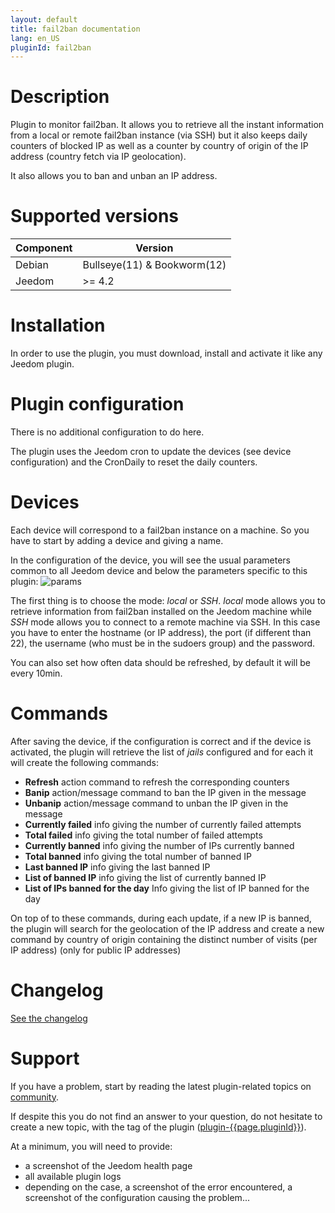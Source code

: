 ```yaml
---
layout: default
title: fail2ban documentation 
lang: en_US
pluginId: fail2ban
---
```


# Description

Plugin to monitor fail2ban. It allows you to retrieve all the instant information from a local or remote fail2ban instance (via SSH) but it also keeps daily counters of blocked IP as well as a counter by country of origin of the IP address (country fetch via IP geolocation).

It also allows you to ban and unban an IP address.

# Supported versions

| Component | Version                     |
|-----------|-----------------------------|
| Debian    | Bullseye(11) & Bookworm(12) |
| Jeedom    | >= 4.2                      |

# Installation

In order to use the plugin, you must download, install and activate it like any Jeedom plugin.

# Plugin configuration

There is no additional configuration to do here.

The plugin uses the Jeedom cron to update the devices (see device configuration) and the CronDaily to reset the daily counters.

# Devices

Each device will correspond to a fail2ban instance on a machine. So you have to start by adding a device and giving a name.

In the configuration of the device, you will see the usual parameters common to all Jeedom device and below the parameters specific to this plugin:
![params](../images/params.png)

The first thing is to choose the mode: *local* or *SSH*. *local* mode allows you to retrieve information from fail2ban installed on the Jeedom machine while *SSH* mode allows you to connect to a remote machine via SSH. In this case you have to enter the hostname (or IP address), the port (if different than 22), the username (who must be in the sudoers group) and the password.

You can also set how often data should be refreshed, by default it will be every 10min.

# Commands

After saving the device, if the configuration is correct and if the device is activated, the plugin will retrieve the list of *jails* configured and for each it will create the following commands:

- **Refresh** action command to refresh the corresponding counters
- **Banip** action/message command to ban the IP given in the message
- **Unbanip** action/message command to unban the IP given in the message
- **Currently failed** info giving the number of currently failed attempts
- **Total failed** info giving the total number of failed attempts
- **Currently banned** info giving the number of IPs currently banned
- **Total banned** info giving the total number of banned IP
- **Last banned IP** info giving the last banned IP
- **List of banned IP** info giving the list of currently banned IP
- **List of IPs banned for the day** Info giving the list of IP banned for the day

On top of to these commands, during each update, if a new IP is banned, the plugin will search for the geolocation of the IP address and create a new command by country of origin containing the distinct number of visits (per IP address) (only for public IP addresses)

# Changelog

[See the changelog](./changelog)

# Support

If you have a problem, start by reading the latest plugin-related topics on [community]({{site.forum}}/tag/plugin-{{page.pluginId}}).

If despite this you do not find an answer to your question, do not hesitate to create a new topic, with the tag of the plugin ([plugin-{{page.pluginId}}]({{site.forum}}/tag/plugin-{{page.pluginId}})).

At a minimum, you will need to provide:

- a screenshot of the Jeedom health page
- all available plugin logs
- depending on the case, a screenshot of the error encountered, a screenshot of the configuration causing the problem...
